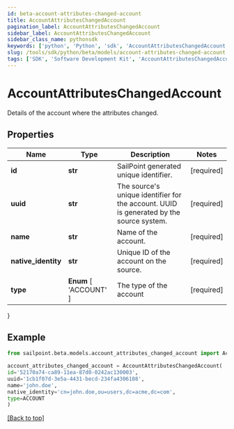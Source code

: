```yaml
---
id: beta-account-attributes-changed-account
title: AccountAttributesChangedAccount
pagination_label: AccountAttributesChangedAccount
sidebar_label: AccountAttributesChangedAccount
sidebar_class_name: pythonsdk
keywords: ['python', 'Python', 'sdk', 'AccountAttributesChangedAccount', 'BetaAccountAttributesChangedAccount'] 
slug: /tools/sdk/python/beta/models/account-attributes-changed-account
tags: ['SDK', 'Software Development Kit', 'AccountAttributesChangedAccount', 'BetaAccountAttributesChangedAccount']
---
```


# AccountAttributesChangedAccount

Details of the account where the attributes changed.

## Properties

Name | Type | Description | Notes
------------ | ------------- | ------------- | -------------
**id** | **str** | SailPoint generated unique identifier. | [required]
**uuid** | **str** | The source's unique identifier for the account. UUID is generated by the source system. | [required]
**name** | **str** | Name of the account. | [required]
**native_identity** | **str** | Unique ID of the account on the source. | [required]
**type** |  **Enum** [  'ACCOUNT' ] | The type of the account | [required]
}

## Example

```python
from sailpoint.beta.models.account_attributes_changed_account import AccountAttributesChangedAccount

account_attributes_changed_account = AccountAttributesChangedAccount(
id='52170a74-ca89-11ea-87d0-0242ac130003',
uuid='1cb1f07d-3e5a-4431-becd-234fa4306108',
name='john.doe',
native_identity='cn=john.doe,ou=users,dc=acme,dc=com',
type=ACCOUNT
)

```
[[Back to top]](#) 

